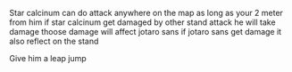 Star calcinum can do attack anywhere on the map as long as your 2 meter from him 
if star calcinum get damaged by other stand attack he will take damage thoose damage will affect jotaro sans if jotaro sans get damage it also reflect on the stand


Give him a leap jump